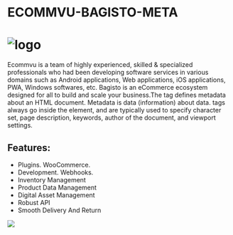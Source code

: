 # ECOMMVU-BAGISTO-META

![logo](https://i.ibb.co/v1YYzsp/Meta.jpg)
===============
Ecommvu is a team of highly experienced, skilled & specialized professionals who had been developing software services in various domains such as Android applications, Web applications, iOS applications, PWA, Windows softwares, etc. 
Bagisto is an eCommerce ecosystem designed for all to build and scale your business.The <meta> tag defines metadata about an HTML document. Metadata is data (information) about data. <meta> tags always go inside the <head> element, and are typically used to specify character set, page description, keywords, author of the document, and viewport settings.

## Features:
*	Plugins. WooCommerce.
*	Development. Webhooks.
*	Inventory Management
*	Product Data Management
*	Digital Asset Management
*	Robust API
*	Smooth Delivery And Return


![](https://i.ibb.co/qWc6WM9/ECOMMVUfeatures.png)
